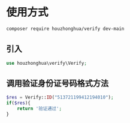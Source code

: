 # 使用方式

```bash
composer require houzhonghua/verify dev-main
```

## 引入

```php
use houzhonghua\verify\Verify;
```

## 调用验证身份证号码格式方法
```php
$res = Verify::ID("513721199412194010");
if($res){
    return '验证通过';
}
```